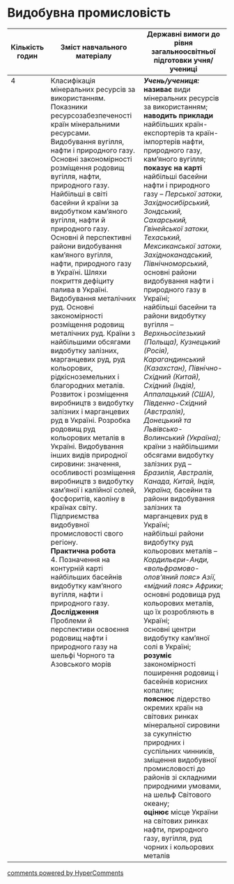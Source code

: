 <div id="hypercomments_widget" class="js-hypercomments-widget invisible"></div>

# Видобувна промисловість

<table>
  <tr>
    <td width="10%" align="center"><b>Кількість годин</b></td>  
    <td width="45%" align="center"><b>Зміст навчального матеріалу</b></td>
    <td width="45%" align="center"><b>Державні вимоги до рівня загальноосвітньої підготовки учня/учениці</b></td>
  </tr>
<tbody>
  <tr>
<td width="10%" style="vertical-align:top !important;">4</td>
    <td width="45%" style="vertical-align:top !important;">
Класифікація мінеральних ресурсів за використанням. Показники ресурсозабезпеченості країн мінеральними ресурсами.<br> 
Видобування вугілля, нафти і природного газу. Основні закономірності розміщення родовищ вугілля, нафти, природного газу. Найбільші в світі басейни й країни за видобутком кам’яного вугілля, нафти й природного газу. Основні й перспективні  райони  видобування кам’яного вугілля, нафти, природного газу в Україні. Шляхи покриття дефіциту палива в Україні.<br>
Видобування металічних руд. Основні закономірності розміщення родовищ металічних руд. Країни з найбільшими обсягами видобутку залізних, марганцевих руд, руд кольорових, рідкісноземельних і благородних металів.<br>
Розвиток і розміщення виробництв з видобутку залізних і марганцевих руд в Україні. Розробка родовищ руд кольорових металів в Україні. Видобування інших видів природної сировини: значення, особливості розміщення виробництв з видобутку кам’яної і калійної солей,  фосфоритів, каоліну в країнах світу. Підприємства видобувної промисловості свого регіону.<br>
<b>Практична робота</b> <br>
4. Позначення на контурній карті найбільших басейнів видобутку кам’яного вугілля, нафти і природного газу.<br>
<b>Дослідження</b><br>
Проблеми й перспективи освоєння родовищ нафти і природного газу на шельфі Чорного та Азовського морів
</td>
    <td width="45%" style="vertical-align:top !important;">
<i><b>Учень/учениця:</b></i><br>
<b>називає</b> види мінеральних ресурсів за використанням;<br>
<b>наводить приклади</b> найбільших країн-експортерів та країн-імпортерів нафти, природного газу, кам’яного вугілля;<br>
<b>показує на карті</b> найбільші басейни нафти і природного газу – <i>Перської затоки, Західносибірський, Зондський, Сахарський, Гвінейської затоки, Техаський, Мексиканської затоки, Західноканадський, Північноморський</i>, основні райони видобування нафти і природного газу в Україні;<br>
найбільші басейни та райони видобутку вугілля – <i>Верхньосілезький (Польща), Кузнецький (Росія), Карагандинський (Казахстан), Північно-Східний (Китай), Східний (Індія), Аппалацький (США), Південно-Східний (Австралія), Донецький та Львівсько-Волинський (Україна);</i><br>
країни з найбільшими обсягами видобутку залізних руд – <i>Бразилія, Австралія, Канада, Китай, Індія, Україна,</i> басейни  та райони видобування залізних та марганцевих руд в Україні; <br>
найбільші райони видобутку руд кольорових металів – <i>Кордильєри-Анди, «вольфрамово-олов’яний пояс» Азії, «мідний пояс» Африки</i>;
основні родовища руд кольорових металів, що їх розробляють в  Україні;<br>
основні центри видобутку кам’яної солі в Україні;<br>
<b>розуміє</b> закономірності поширення родовищ і басейнів корисних копалин;<br>
<b>пояснює</b> лідерство окремих країн на світових ринках мінеральної сировини за сукупністю природних і суспільних чинників, зміщення видобувної промисловості до районів зі складними природними умовами, на шельф Світового океану;<br>
<b>оцінює</b> місце України на світових ринках нафти, природного газу, вугілля, руд чорних і кольорових металів</td>
  </tr>
</tbody>
</table>

<div class="js-hypercomments-container">
<a href="http://hypercomments.com" class="hc-link" title="comments widget">comments powered by HyperComments</a>
</div>